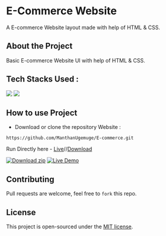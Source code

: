 # E-Commerce Website
A E-commerce Website layout made with help of HTML & CSS.

## About the Project
Basic E-commerce Website UI with help of HTML & CSS.

## Tech Stacks Used :

<a target="_blank" href="https://www.w3schools.com/html/default.asp"><img src="https://img.shields.io/badge/html5%20-%23E34F26.svg?&style=for-the-badge&logo=html5&logoColor=white"></img></a>
<a target="_blank" href="https://www.w3schools.com/css/default.asp"><img src="https://img.shields.io/badge/css3%20-%231572B6.svg?&style=for-the-badge&logo=css3&logoColor=white"></img></a>

## How to use Project

- Download or clone the repository Website : 
```
https://github.com/ManthanUgemuge/E-commerce.git
``` 
Run Directly here - [Live](https://manthanugemuge.github.io/E-commerce/)//[Download](https://github.com/ManthanUgemuge/E-commerce/archive/refs/heads/main.zip)

[![Download zip](https://custom-icon-badges.herokuapp.com/badge/-Download-navy?style=for-the-badge&logo=download&logoColor=white "Download zip")]() 
[![Live Demo](https://custom-icon-badges.herokuapp.com/badge/-Live-brightgreen?style=for-the-badge&logo=eye&logoColor=white "Live Demo")]()

## Contributing
Pull requests are welcome, feel free to ```fork``` this repo.

## License
This project is open-sourced under the [MIT license]().

